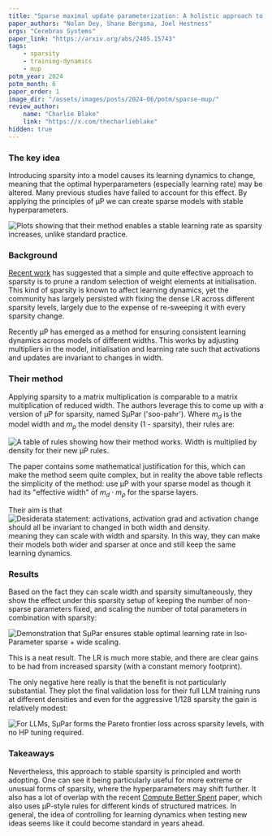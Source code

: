 ```yaml
---
title: "Sparse maximal update parameterization: A holistic approach to sparse training dynamics"
paper_authors: "Nolan Dey, Shane Bergsma, Joel Hestness"
orgs: "Cerebras Systems"
paper_link: "https://arxiv.org/abs/2405.15743"
tags:
    - sparsity
    - training-dynamics
    - mup
potm_year: 2024
potm_month: 6
paper_order: 1
image_dir: "/assets/images/posts/2024-06/potm/sparse-mup/"
review_author:
    name: "Charlie Blake"
    link: "https://x.com/thecharlieblake"
hidden: true
---
```


### The key idea

Introducing sparsity into a model causes its learning dynamics to change, meaning that the optimal hyperparameters (especially learning rate) may be altered. Many previous studies have failed to account for this effect. By applying the principles of µP we can create sparse models with stable hyperparameters.

<img src="{{ page.image_dir | append: 'figure_1.png' | relative_url }}" alt="Plots showing that their method enables a stable learning rate as sparsity increases, unlike standard practice.">

### Background

[Recent work](https://arxiv.org/abs/2202.02643) has suggested that a simple and quite effective approach to sparsity is to prune a random selection of weight elements at initialisation. This kind of sparsity is known to affect learning dynamics, yet the community has largely persisted with fixing the dense LR across different sparsity levels, largely due to the expense of re-sweeping it with every sparsity change.

Recently µP has emerged as a method for ensuring consistent learning dynamics across models of different widths. This works by adjusting multipliers in the model, initialisation and learning rate such that activations and updates are invariant to changes in width.

### Their method

Applying sparsity to a matrix multiplication is comparable to a matrix multiplication of reduced width. The authors leverage this to come up with a version of µP for sparsity, named SµPar ('soo-pahr'). Where $m_d$ is the model width and $m_\rho$ the model density (1 - sparsity), their rules are:

<img src="{{ page.image_dir | append: 'table_1.png' | relative_url }}" alt="A table of rules showing how their method works. Width is multiplied by density for their new µP rules.">

The paper contains some mathematical justification for this, which can make the method seem quite complex, but in reality the above table reflects the simplicity of the method: use µP with your sparse model as though it had its "effective width" of $m_d \cdot m_\rho$ for the sparse layers.

Their aim is that
<img src="{{ page.image_dir | append: 'desiderata.png' | relative_url }}" alt="Desiderata statement: activations, activation grad and activation change should all be invariant to changed in both width and density.">
meaning they can scale with width and sparsity. In this way, they can make their models both wider and sparser at once and still keep the same learning dynamics.

### Results

Based on the fact they can scale width and sparsity simultaneously, they show the effect under this sparsity setup of keeping the number of non-sparse parameters fixed, and scaling the number of total parameters in combination with sparsity:

<img src="{{ page.image_dir | append: 'figure_9.png' | relative_url }}" alt="Demonstration that SµPar ensures stable optimal learning rate in Iso-Parameter sparse + wide scaling.">

This is a neat result. The LR is much more stable, and there are clear gains to be had from increased sparsity (with a constant memory footprint).

The only negative here really is that the benefit is not particularly substantial. They plot the final validation loss for their full LLM training runs at different densities and even for the aggressive 1/128 sparsity the gain is relatively modest:

<img class="constrained_img_small" src="{{ page.image_dir | append: 'figure_3.png' | relative_url }}" alt="For LLMs, SµPar forms the Pareto frontier loss across sparsity levels, with no HP tuning required.">

### Takeaways

Nevertheless, this approach to stable sparsity is principled and worth adopting. One can see it being particularly useful for more extreme or unusual forms of sparsity, where the hyperparameters may shift further.
It also has a lot of overlap with the recent [Compute Better Spent](https://arxiv.org/abs/2406.06248) paper, which also uses µP-style rules for different kinds of structured matrices.
In general, the idea of controlling for learning dynamics when testing new ideas seems like it could become standard in years ahead.